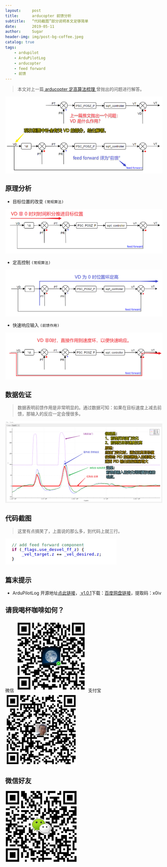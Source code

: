 ```yaml
---
layout:     post
title:      arducopter 前馈分析
subtitle:   “代码截图”部分说明本文足够简单
date:       2019-05-11
author:     Sugar
header-img: img/post-bg-coffee.jpeg
catalog: true
tags:
    - ardupilot
    - ArduPilotLog
    - arducopter
    - feed forward
    - 前馈
---
```


> 本文对上一篇[ arducopter 定高算法梳理 ](https://suweipeng.github.io/2019/05/08/arducopter-%E5%AE%9A%E9%AB%98%E7%AE%97%E6%B3%95%E6%A2%B3%E7%90%86/)曾抛出的问题进行解答。

![](https://github.com/SuWeipeng/img/raw/master/4_ardupilot/arducopter_alt_control_ff_v_1.png)

原理分析
---
* 目标位置的改变 `(常规算法)`

![](https://github.com/SuWeipeng/img/raw/master/4_ardupilot/arducopter_alt_control_ff_v_5.png)

* 定高控制 `(常规算法)`

![](https://github.com/SuWeipeng/img/raw/master/4_ardupilot/arducopter_alt_control_ff_v_4.png)

* 快速响应输入 `(前馈作用)`

![](https://github.com/SuWeipeng/img/raw/master/4_ardupilot/arducopter_alt_control_ff_v_3.png)

数据佐证
---
> 数据表明前馈作用是非常明显的。通过数据可知：如果在目标速度上减去前馈，那输入的反应一定会慢很多。

![](https://github.com/SuWeipeng/img/raw/master/4_ardupilot/arducopter_alt_control_ff_v_2.png)

代码截图
---
> 这里有点搞笑了，上面说的那么多，到代码上就三行。

![](https://github.com/SuWeipeng/img/raw/master/4_ardupilot/arducopter_alt_control_ff_v_code.png)

篇末提示
---
* ArduPilotLog 开源地址[点此链接](https://github.com/SuWeipeng/ArduPilotLog)，[ v1.0.1](https://github.com/SuWeipeng/ArduPilotLog/releases)下载：[百度网盘链接](https://pan.baidu.com/s/1hwnQ6RL8s9tQwfO6Shs_Xw)，提取码：x0iv 

请我喝杯咖啡如何？
---
微信
![weixinfukuan](https://github.com/SuWeipeng/img/raw/master/weixinfukuan.jpg)
支付宝
![zhifubaofukuan](https://github.com/SuWeipeng/img/raw/master/zhifubaofukuan.jpg)

微信好友
---
![weixinhaoyou](https://github.com/SuWeipeng/img/raw/master/weixinhaoyou.png)



